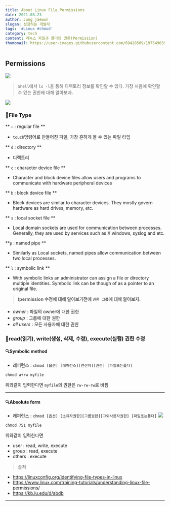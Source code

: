 ```yaml
---
title: About Linux File Permissions
date: 2021.08.23
author: Jung jaewon
slogan: 성장하는 개발자
tags: '#Linux #chmod'
category: tech
content: 리눅스 파일과 폴더의 권한(Permission)
thumbnail: https://user-images.githubusercontent.com/69428509/197549039-ac4c67d0-3514-40f8-bd0b-b60f4cd7ad04.jpg
---
```


## Permissions

![](https://images.velog.io/images/jungjaedev/post/d4d47630-cec1-4dfe-882f-f1c51cd1bc42/Screen%20Shot%202021-08-23%20at%203.44.55%20PM.png)

> `Shell`에서 `ls -l`을 통해 디렉토리 정보를 확인할 수 있다.
> 가장 처음에 확인할 수 있는 권한에 대해 알아보자.

![](https://images.velog.io/images/jungjaedev/post/b3f41ed2-7bf9-4c8f-b25c-0e7a3d4d45a8/rwxrwx.png)

### 📒File Type

** `–` : regular file **

- `touch`명령어로 만들어진 파일, 가장 흔하게 볼 수 있는 파일 타입

** `d` : directory **

- 디렉토리

** `c` : character device file **

- Character and block device files allow users and programs to communicate with hardware peripheral devices

** `b` : block device file **

- Block devices are similar to character devices. They mostly govern hardware as hard drives, memory, etc.

** `s` : local socket file **

- Local domain sockets are used for communication between processes. Generally, they are used by services such as X windows, syslog and etc.

**`p` : named pipe **

- Similarly as Local sockets, named pipes allow communication between two local processes.

** `l` : symbolic link **

- With symbolic links an administrator can assign a file or directory multiple identities. Symbolic link can be though of as a pointer to an original file.

> **❗️permission 수정에 대해 알아보기전에 `권한 그룹`에 대해 알아보자.**

- _owner_ : 파일의 owner에 대한 권한
- _group_ : 그룹에 대한 권한
- _all users_ : 모든 사용자에 대한 권한

### 📒read(읽기), write(생성, 삭제, 수정), execute(실행) 권한 수정

#### 🔍Symbolic method

- 레퍼런스 : `chmod [옵션] [레퍼런스][연산자][권한] [파일또는폴더]`

```shell
chmod a+rw myfile
```

위와같이 입력한다면 `myfile`의 권한은 `rw-rw-rw`로 바뀜

---

#### 🔍Absolute form

- 레퍼런스 : `chmod [옵션] [소유자권한][그룹권한][그외사용자권한] [파일또는폴더]`
  ![](https://images.velog.io/images/jungjaedev/post/ad9269f7-5a7b-4132-bd9d-f4c8b327b4ad/numerical.png)

```shell
chmod 751 myfile
```

위와같이 입력한다면

- user : read, write, execute
- group : read, execute
- others : execute

> 출처

- https://linuxconfig.org/identifying-file-types-in-linux
- https://www.linux.com/training-tutorials/understanding-linux-file-permissions/
- https://kb.iu.edu/d/abdb

---
